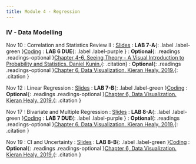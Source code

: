 ```yaml
---
title: Module 4 - Regression
---
```

<h3 style="text-align: left; font-weight: bold;">IV - Data Modelling</h3> 

Nov 10
: Correlation and Statistics Review II
  : [Slides](#)
: **LAB 7-A**{: .label .label-green }[Coding](#)
: **LAB 6 DUE**{: .label .label-purple }
: **Optional**{: .readings .readings-optional }[Chapter 4-6, Seeing Theory - A Visual Introduction to Probability and Statistics. Daniel Kunin.](https://seeing-theory.brown.edu){: .citation}
: **Optional**{: .readings .readings-optional }[Chapter 6, Data Visualization. Kieran Healy. 2019.](https://staff.washington.edu/yohaoyu/data-analytics-visualization/Data-Visualization-A-Practical-Introduction.pdf){: .citation }

Nov 12
: Linear Regression
  : [Slides](#)
: **LAB 7-B**{: .label .label-green }[Coding](#)
: **Optional**{: .readings .readings-optional }[Chapter 6, Data Visualization. Kieran Healy. 2019.](https://staff.washington.edu/yohaoyu/data-analytics-visualization/Data-Visualization-A-Practical-Introduction.pdf){: .citation }


Nov 17
: Bivariate and Multiple Regression
  : [Slides](#)
: **LAB 8-A**{: .label .label-green }[Coding](#)
: **LAB 7 DUE**{: .label .label-purple }
: **Optional**{: .readings .readings-optional }[Chapter 6, Data Visualization. Kieran Healy. 2019.](https://staff.washington.edu/yohaoyu/data-analytics-visualization/Data-Visualization-A-Practical-Introduction.pdf){: .citation }

Nov 19
: CI and Uncertainty
  : [Slides](#)
: **LAB 8-B**{: .label .label-green }[Coding](#)
: **Optional**{: .readings .readings-optional }[Chapter 6, Data Visualization. Kieran Healy. 2019.](https://staff.washington.edu/yohaoyu/data-analytics-visualization/Data-Visualization-A-Practical-Introduction.pdf){: .citation }
